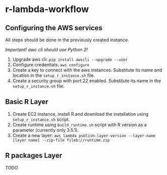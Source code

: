 # r-lambda-workflow

## Configuring the AWS services

All steps should be done in the previously created instance.

_Important! awc cli should use Python 2!_

1. Upgrade aws cli: `pip install awscli --upgrade --user`
2. Configure credentials: `aws configure`
3. Create a key to connect with the aws instances. Substitute its name and location in the `setup_r_instance.sh` file.
4. Create a security group with port 22 enabled. Substitute its name in the `setup_r_instance.sh` file.

## Basic R Layer

1. Create EC2 instance, install R and download the installation using `setup_r_instance.sh` script.
2. Create runtime using `build_runtime.sh` script with R version as a parameter (currently only 3.5.1).
3. Create a new layer: `aws lambda publish-layer-version --layer-name [layer name] --zip-file fileb://runtime.zip`

## R packages Layer

TODO
